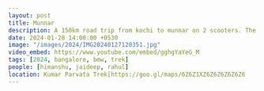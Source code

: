```yaml
---
layout: post
title: Munnar
description: A 150km road trip from kochi to munnar on 2 scooters. The journey was filled with scenic views, tea plantations, and a buttery smooth ride.
date: 2024-01-28 14:00:00 +0530
image: "/images/2024/IMG20240127120351.jpg"
video_embed: https://www.youtube.com/embed/gghgYaYeG_M
tags: [2024, bangalore, bmw, trek]
people: [himanshu, jaideep, rahul]
location: Kumar Parvata Trek[https://goo.gl/maps/6Z6Z1XZ6Z6Z6Z6Z6Z6
---
```

